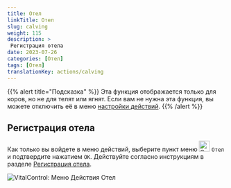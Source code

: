 ```yaml
---
title: Отел
linkTitle: Отел
slug: calving
weight: 115
description: >
 Регистрация отела
date: 2023-07-26
categories: [Отел]
tags: [Отел]
translationKey: actions/calving
---
```

{{% alert title="Подсказка" %}}
Эта функция отображается только для коров, но не для телят или ягнят.
Если вам не нужна эта функция, вы можете отключить её в меню [настройки действий](../setting/).
{{% /alert %}}

## Регистрация отела

Как только вы войдете в меню действий, выберите пункт меню <img src="/icons/actions/calving.svg" width="25" align="bottom" alt="Отел"  alt="Отел"/> `Отел` и подтвердите нажатием `OK`. Действуйте согласно инструкциям в разделе [Регистрация отела](/ru/docs/new/calving/).

   ![VitalControl: Меню Действия Отел](../images/calving.png "Отел")

